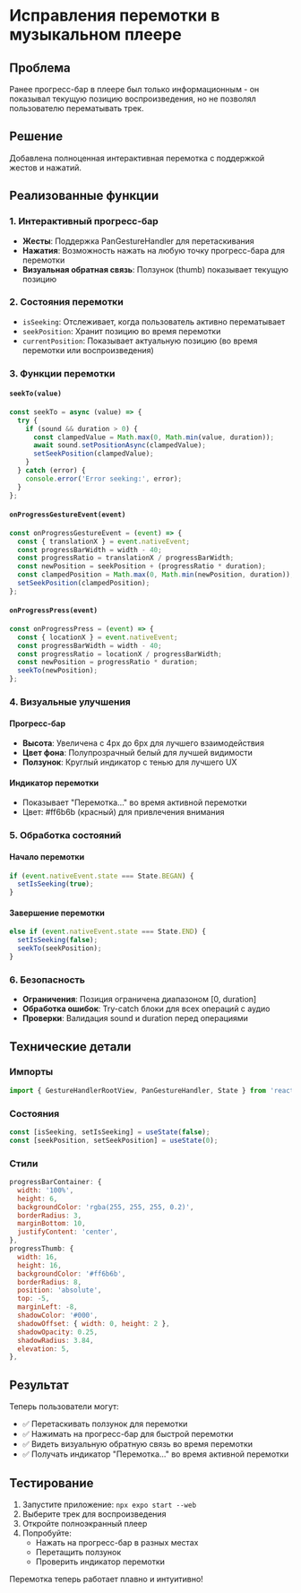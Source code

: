 # Исправления перемотки в музыкальном плеере

## Проблема
Ранее прогресс-бар в плеере был только информационным - он показывал текущую позицию воспроизведения, но не позволял пользователю перематывать трек.

## Решение
Добавлена полноценная интерактивная перемотка с поддержкой жестов и нажатий.

## Реализованные функции

### 1. Интерактивный прогресс-бар
- **Жесты**: Поддержка PanGestureHandler для перетаскивания
- **Нажатия**: Возможность нажать на любую точку прогресс-бара для перемотки
- **Визуальная обратная связь**: Ползунок (thumb) показывает текущую позицию

### 2. Состояния перемотки
- `isSeeking`: Отслеживает, когда пользователь активно перематывает
- `seekPosition`: Хранит позицию во время перемотки
- `currentPosition`: Показывает актуальную позицию (во время перемотки или воспроизведения)

### 3. Функции перемотки

#### `seekTo(value)`
```javascript
const seekTo = async (value) => {
  try {
    if (sound && duration > 0) {
      const clampedValue = Math.max(0, Math.min(value, duration));
      await sound.setPositionAsync(clampedValue);
      setSeekPosition(clampedValue);
    }
  } catch (error) {
    console.error('Error seeking:', error);
  }
};
```

#### `onProgressGestureEvent(event)`
```javascript
const onProgressGestureEvent = (event) => {
  const { translationX } = event.nativeEvent;
  const progressBarWidth = width - 40;
  const progressRatio = translationX / progressBarWidth;
  const newPosition = seekPosition + (progressRatio * duration);
  const clampedPosition = Math.max(0, Math.min(newPosition, duration));
  setSeekPosition(clampedPosition);
};
```

#### `onProgressPress(event)`
```javascript
const onProgressPress = (event) => {
  const { locationX } = event.nativeEvent;
  const progressBarWidth = width - 40;
  const progressRatio = locationX / progressBarWidth;
  const newPosition = progressRatio * duration;
  seekTo(newPosition);
};
```

### 4. Визуальные улучшения

#### Прогресс-бар
- **Высота**: Увеличена с 4px до 6px для лучшего взаимодействия
- **Цвет фона**: Полупрозрачный белый для лучшей видимости
- **Ползунок**: Круглый индикатор с тенью для лучшего UX

#### Индикатор перемотки
- Показывает "Перемотка..." во время активной перемотки
- Цвет: #ff6b6b (красный) для привлечения внимания

### 5. Обработка состояний

#### Начало перемотки
```javascript
if (event.nativeEvent.state === State.BEGAN) {
  setIsSeeking(true);
}
```

#### Завершение перемотки
```javascript
else if (event.nativeEvent.state === State.END) {
  setIsSeeking(false);
  seekTo(seekPosition);
}
```

### 6. Безопасность
- **Ограничения**: Позиция ограничена диапазоном [0, duration]
- **Обработка ошибок**: Try-catch блоки для всех операций с аудио
- **Проверки**: Валидация sound и duration перед операциями

## Технические детали

### Импорты
```javascript
import { GestureHandlerRootView, PanGestureHandler, State } from 'react-native-gesture-handler';
```

### Состояния
```javascript
const [isSeeking, setIsSeeking] = useState(false);
const [seekPosition, setSeekPosition] = useState(0);
```

### Стили
```javascript
progressBarContainer: {
  width: '100%',
  height: 6,
  backgroundColor: 'rgba(255, 255, 255, 0.2)',
  borderRadius: 3,
  marginBottom: 10,
  justifyContent: 'center',
},
progressThumb: {
  width: 16,
  height: 16,
  backgroundColor: '#ff6b6b',
  borderRadius: 8,
  position: 'absolute',
  top: -5,
  marginLeft: -8,
  shadowColor: '#000',
  shadowOffset: { width: 0, height: 2 },
  shadowOpacity: 0.25,
  shadowRadius: 3.84,
  elevation: 5,
},
```

## Результат
Теперь пользователи могут:
- ✅ Перетаскивать ползунок для перемотки
- ✅ Нажимать на прогресс-бар для быстрой перемотки
- ✅ Видеть визуальную обратную связь во время перемотки
- ✅ Получать индикатор "Перемотка..." во время активной перемотки

## Тестирование
1. Запустите приложение: `npx expo start --web`
2. Выберите трек для воспроизведения
3. Откройте полноэкранный плеер
4. Попробуйте:
   - Нажать на прогресс-бар в разных местах
   - Перетащить ползунок
   - Проверить индикатор перемотки

Перемотка теперь работает плавно и интуитивно! 